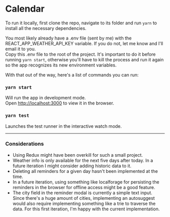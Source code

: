 # Calendar

To run it locally, first clone the repo, navigate to its folder and run `yarn` to install all the necessary dependencies.

You most likely already have a .env file (sent by me) with the REACT_APP_WEATHER_API_KEY variable. If you do not, let me know and I'll email it to you.\
Copy this .env file to the root of the project. It's important to do it before running `yarn start`, otherwise you'll have to kill the process and run it again so the app recognizes its new environment variables.

With that out of the way, here's a list of commands you can run:
### `yarn start`

Will run the app in development mode.\
Open [http://localhost:3000](http://localhost:3000) to view it in the browser.

### `yarn test`

Launches the test runner in the interactive watch mode.

---
### Considerations
- Using Redux might have been overkill for such a small project.
- Weather info is only available for the next five days after today. In a future iteration I might consider adding historic data to it.
- Deleting all reminders for a given day hasn't been implemented at the time.
- In a future iteration, using something like localforage for persisting the reminders in the browser for offline access might be a good feature.
- The city field in the reminder modal is currently a simple text input.\
Since there's a huge amount of cities, implementing an autosuggest would also require implementing something like a trie to traverse the data. For this first iteration, I'm happy with the current implementation. 